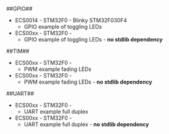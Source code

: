 ##GPIO##
* ECS0014 - STM32F0 - Blinky STM32F030F4
  * GPIO example of toggling LEDs
* ECS00xx - STM32F0 - 
  * GPIO example of toggling LEDs - __no stdlib dependency__

##TIM##
* ECS00xx - STM32F0 - 
  * PWM example fading LEDs 
* ECS00xx - STM32F0 - 
  * PWM example fading LEDs - __no stdlib dependency__

##UART##
* ECS00xx - STM32F0 - 
  * UART example full duplex
* ECS00xx - STM32F0 - 
  * UART example full duplex - __no stdlib dependency__
